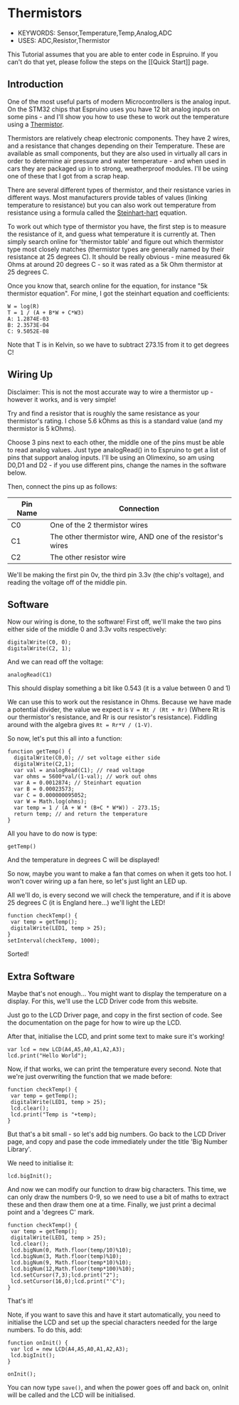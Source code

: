 <!--- Copyright (c) 2013 Gordon Williams, Pur3 Ltd. See the file LICENSE for copying permission. -->
Thermistors
===========

* KEYWORDS: Sensor,Temperature,Temp,Analog,ADC
* USES: ADC,Resistor,Thermistor

This Tutorial assumes that you are able to enter code in Espruino. If you can't do that yet, please follow the steps on the [[Quick Start]] page.

Introduction
-----------

One of the most useful parts of modern Microcontrollers is the analog input. On the STM32 chips that Espruino uses you have 12 bit analog inputs on some pins - and I'll show you how to use these to work out the temperature using a [Thermistor](http://en.wikipedia.org/wiki/Thermistor).

Thermistors are relatively cheap electronic components. They have 2 wires, and a resistance that changes depending on their Temperature. These are available as small components, but they are also used in virtually all cars in order to determine air pressure and water temperature - and when used in cars they are packaged up in to strong, weatherproof modules. I'll be using one of these that I got from a scrap heap.

There are several different types of thermistor, and their resistance varies in different ways. Most manufacturers provide tables of values (linking temperature to resistance) but you can also work out temperature from resistance using a formula called the [Steinhart-hart](http://en.wikipedia.org/wiki/Thermistor#Steinhart.E2.80.93Hart_equation) equation.

To work out which type of thermistor you have, the first step is to measure the resistance of it, and guess what temperature it is currently at. Then simply search online for 'thermistor table' and figure out which thermistor type most closely matches (thermistor types are generally named by their resistance at 25 degrees C). It should be really obvious - mine measured 6k Ohms at around 20 degrees C - so it was rated as a 5k Ohm thermistor at 25 degrees C.

Once you know that, search online for the equation, for instance "5k thermistor equation". For mine, I got the steinhart equation and coefficients:

```
W = log(R)
T = 1 / (A + B*W + C*W3)
A: 1.2874E-03 
B: 2.3573E-04 
C: 9.5052E-08
```

Note that T is in Kelvin, so we have to subtract 273.15 from it to get degrees C!

Wiring Up
--------

Disclaimer: This is not the most accurate way to wire a thermistor up - however it works, and is very simple!

Try and find a resistor that is roughly the same resistance as your thermistor's rating. I chose 5.6 kOhms as this is a standard value (and my thermistor is 5 kOhms).

Choose 3 pins next to each other, the middle one of the pins must be able to read analog values. Just type analogRead() in to Espruino to get a list of pins that support analog inputs. I'll be using an Olimexino, so am using D0,D1 and D2 - if you use different pins, change the names in the software below.

Then, connect the pins up as follows:

| Pin Name       | Connection
|----------------|------------------------
| C0             | One of the 2 thermistor wires
| C1             | The other thermistor wire, AND one of the resistor's wires |
| C2             | The other resistor wire 

We'll be making the first pin 0v, the third pin 3.3v (the chip's voltage), and reading the voltage off of the middle pin.

Software
-------

Now our wiring is done, to the software! First off, we'll make the two pins either side of the middle 0 and 3.3v volts respectively:

```
digitalWrite(C0, 0);
digitalWrite(C2, 1);
```

And we can read off the voltage:

```analogRead(C1)```

This should display something a bit like 0.543 (it is a value between 0 and 1)

We can use this to work out the resistance in Ohms. Because we have made a potential divider, the value we expect is ```V = Rt / (Rt + Rr)``` (Where Rt is our thermistor's resistance, and Rr is our resistor's resistance). Fiddling around with the algebra gives ```Rt = Rr*V / (1-V)```.

So now, let's put this all into a function:

```
function getTemp() {
  digitalWrite(C0,0); // set voltage either side
  digitalWrite(C2,1);
  var val = analogRead(C1); // read voltage
  var ohms = 5600*val/(1-val); // work out ohms
  var A = 0.0012874; // Steinhart equation
  var B = 0.00023573;
  var C = 0.000000095052;
  var W = Math.log(ohms);
  var temp = 1 / (A + W * (B+C * W*W)) - 273.15;
  return temp; // and return the temperature
}
```

All you have to do now is type:

```getTemp()```

And the temperature in degrees C will be displayed!

So now, maybe you want to make a fan that comes on when it gets too hot. I won't cover wiring up a fan here, so let's just light an LED up.

All we'll do, is every second we will check the temperature, and if it is above 25 degrees C (it is England here...) we'll light the LED!

```
function checkTemp() {
 var temp = getTemp();
 digitalWrite(LED1, temp > 25);
}
setInterval(checkTemp, 1000);
```

Sorted!

 

Extra Software
------------

Maybe that's not enough... You might want to display the temperature on a display. For this, we'll use the LCD Driver code from this website.

Just go to the LCD Driver page, and copy in the first section of code. See the documentation on the page for how to wire up the LCD.

After that, initialise the LCD, and print some text to make sure it's working!

```
var lcd = new LCD(A4,A5,A0,A1,A2,A3);
lcd.print("Hello World");
```

Now, if that works, we can print the temperature every second. Note that we're just overwriting the function that we made before:

```
function checkTemp() {
 var temp = getTemp();
 digitalWrite(LED1, temp > 25);
 lcd.clear();
 lcd.print("Temp is "+temp);
}
```

But that's a bit small - so let's add big numbers. Go back to the LCD Driver page, and copy and pase the code immediately under the title 'Big Number Library'.

We need to initialise it:

```
lcd.bigInit();
```

And now we can modify our function to draw big characters. This time, we can only draw the numbers 0-9, so we need to use a bit of maths to extract these and then draw them one at a time. Finally, we just print a decimal point and a 'degrees C' mark.

```
function checkTemp() {
 var temp = getTemp();
 digitalWrite(LED1, temp > 25);
 lcd.clear();
 lcd.bigNum(0, Math.floor(temp/10)%10);
 lcd.bigNum(3, Math.floor(temp)%10);
 lcd.bigNum(9, Math.floor(temp*10)%10);
 lcd.bigNum(12,Math.floor(temp*100)%10);
 lcd.setCursor(7,3);lcd.print("2");
 lcd.setCursor(16,0);lcd.print("'C");
}
```

That's it!

Note, if you want to save this and have it start automatically, you need to initialise the LCD and set up the special characters needed for the large numbers. To do this, add:

```
function onInit() {
 var lcd = new LCD(A4,A5,A0,A1,A2,A3);
 lcd.bigInit();
}

onInit();
```

You can now type ```save()```, and when the power goes off and back on, onInit will be called and the LCD will be initialised.
